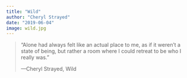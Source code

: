 ```yaml
---
title: "Wild"
author: "Cheryl Strayed"
date: "2019-06-04"
image: wild.jpg
---
```


> “Alone had always felt like an actual place to me, as if it weren’t a state of being, but rather a room where I could retreat to be who I really was.”
>
> —Cheryl Strayed, Wild
